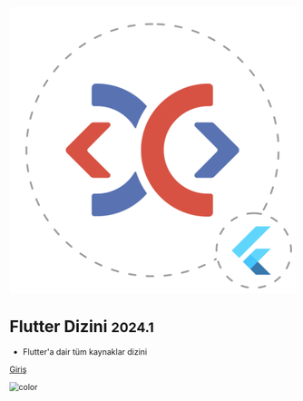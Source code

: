 <!-- _coverpage.md -->

![logo](_media/logo.png ':size=100')

# Flutter Dizini <small>2024.1</small>

<!-- > Flutter Dizini  -->

- Flutter'a dair tüm kaynaklar dizini

[Giriş](README.md)

![color](#ffffff)
